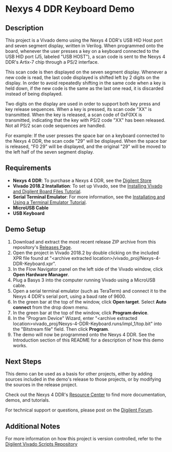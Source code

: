 Nexys 4 DDR Keyboard Demo
==============

Description
--------------

This project is a Vivado demo using the Nexys 4 DDR's USB HID Host port and seven segment display, written in Verilog.
When programmed onto the board, whenever the user presses a key on a keyboard connected to the USB HID port (J5, labeled "USB HOST"), a scan code is sent to the Nexys 4 DDR's  Artix-7 chip through a PS/2 interface.

This scan code is then displayed on the seven segment display.
Whenever a new code is read, the last code displayed is shifted left by 2 digits on the display.
In order to avoid repeatedly shifting in the same code when a key is held down, if the new code is the same as the last one read, it is discarded instead of being displayed.

Two digits on the display are used in order to support both key press and key release sequences. When a key is pressed, its scan code "XX" is transmitted. When the key is released, a scan code of 0xF0XX is transmitted, indicating that the key with PS/2 code "XX" has been released. Not all PS/2 scan code sequences are handled.

For example: If the user presses the space bar on a keyboard connected to the Nexys 4 DDR, the scan code "29" will be displayed.  When the space bar is released, "F0 29" will be displayed, and the original "29" will be moved to the left half of the seven segment display.

Requirements
--------------
* **Nexys 4 DDR**: To purchase a Nexys 4 DDR, see the [Digilent Store](https://store.digilentinc.com/nexys-4-artix-7-fpga-trainer-board-limited-time-see-nexys4-ddr/)
* **Vivado 2018.2 Installation**: To set up Vivado, see the [Installing Vivado and Digilent Board Files Tutorial](https://reference.digilentinc.com/vivado/installing-vivado/start).
* **Serial Terminal Emulator**: For more information, see the [Installating and Using a Terminal Emulator Tutorial](https://reference.digilentinc.com/learn/programmable-logic/tutorials/tera-term).
* **MicroUSB Cable**
* **USB Keyboard**

Demo Setup
--------------
1. Download and extract the most recent release ZIP archive from this repository's [Releases Page](https://github.com/Digilent/Nexys-4-DDR-GPIO/releases).
2. Open the project in Vivado 2018.2 by double clicking on the included XPR file found at "\<archive extracted location\>/vivado_proj/Nexys-4-DDR-Keyboard.xpr".
3. In the Flow Navigator panel on the left side of the Vivado window, click **Open Hardware Manager**.
4. Plug a Basys 3 into the computer running Vivado using a MicroUSB cable.
5. Open a serial terminal emulator (such as TeraTerm) and connect it to the Nexys 4 DDR's serial port, using a baud rate of 9600.
6. In the green bar at the top of the window, click **Open target**. Select **Auto connect** from the drop down menu.
7. In the green bar at the top of the window, click **Program device**.
8. In the "Program Device" Wizard, enter "\<archive extracted location\>vivado_proj/Nexys-4-DDR-Keyboard.runs/impl_1/top.bit" into the "Bitstream file" field. Then click **Program**.
9. The demo will now be programmed onto the Nexys 4 DDR. See the Introduction section of this README for a description of how this demo works.

Next Steps
--------------
This demo can be used as a basis for other projects, either by adding sources included in the demo's release to those projects, or by modifying the sources in the release project.

Check out the Nexys 4 DDR's [Resource Center](https://reference.digilentinc.com/reference/programmable-logic/nexys-4-ddr/start) to find more documentation, demos, and tutorials.

For technical support or questions, please post on the [Digilent Forum](https://forum.digilentinc.com).

Additional Notes
--------------
For more information on how this project is version controlled, refer to the [Digilent Vivado Scripts Repository](https://github.com/digilent/digilent-vivado-scripts)


